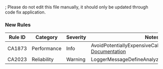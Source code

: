 ; Please do not edit this file manually, it should only be updated through code fix application.

### New Rules

Rule ID | Category | Severity | Notes
--------|----------|----------|-------
CA1873 | Performance | Info | AvoidPotentiallyExpensiveCallWhenLoggingAnalyzer, [Documentation](https://learn.microsoft.com/dotnet/fundamentals/code-analysis/quality-rules/ca1873)
CA2023 | Reliability | Warning | LoggerMessageDefineAnalyzer, [Documentation](https://learn.microsoft.com/dotnet/fundamentals/code-analysis/quality-rules/ca2023)
